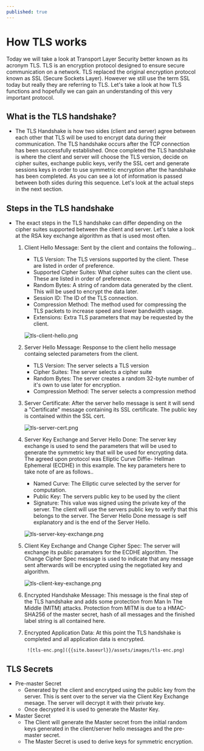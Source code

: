 ```yaml
---
published: true
---
```

# **How TLS works**

Today we will take a look at Transport Layer Security better known as its acronym TLS. TLS is an encryption protocol designed to ensure secure communication on a network. TLS replaced the original encryption protocol known as SSL (Secure Sockets Layer). However we still use the term SSL today but really they are referring to TLS. Let's take a look at how TLS functions and hopefully we can gain an understanding of this very important protocol.

## What is the TLS handshake?

- The TLS Handshake is how two sides (client and server) agree between each other that TLS will be used to encrypt data during their communication. The TLS handshake occurs after the TCP connection has been successfully established. Once completed the TLS handshake is where the client and server will choose the TLS version, decide on cipher suites, exchange public keys, verify the SSL cert and generate sessions keys in order to use symmetric encryption after the handshake has been completed. As you can see a lot of information is passed between both sides during this sequence. Let's look at the actual steps in the next section.

## Steps in the TLS handshake

- The exact steps in the TLS handshake can differ depending on the cipher suites supported between the client and server. Let's take a look at the RSA key exchange algorithm as that is used most often.

    1. Client Hello Message: Sent by the client and contains the following...
        - TLS Version: The TLS versions supported by the client. These are listed in order of preference.
        - Supported Cipher Suites: What cipher suites can the client use. These are listed in order of preference.
        - Random Bytes: A string of random data generated by the client. This will be used to encrypt the data later. 
        - Session ID: The ID of the TLS connection.
        - Compression Method: The method used for compressing the TLS packets to increase speed and lower bandwidth usage.
        - Extensions: Extra TLS parameters that may be requested by the client.

        ![tls-client-hello.png]({{site.baseurl}}/assets/images/tls-client-hello.png)

    2. Server Hello Message: Response to the client hello message containg selected parameters from the client.
        - TLS Version: The server selects a TLS version
        - Cipher Suites: The server selects a cipher suite
        - Random Bytes: The server creates a random 32-byte number of it's own to use later for encryption.
        - Compression Method: The server selects a compression method

    3. Server Certificate: After the server hello message is sent it will send a "Certificate" message containing its SSL certificate. The public key is contained within the SSL cert.
    
        ![tls-server-cert.png]({{site.baseurl}}/assets/images/tls-server-cert.png)

    4. Server Key Exchange and Server Hello Done: The server key exchange is used to send the parameters that will be used to generate the symmetric key that will be used for encrypting data. The agreed upon protocol was Elliptic Curve Diffie- Hellman Ephemeral (ECDHE) in this example. The key parameters here to take note of are as follows..
        - Named Curve: The Elliptic curve selected by the server for computation.
        - Public Key: The servers public key to be used by the client
        - Signature: This value was signed using the private key of the server. The client will use the servers public key to verify that this belongs to the server.
    The Server Hello Done message is self explanatory and is the end of the Server Hello.
    
        ![tls-server-key-exchange.png]({{site.baseurl}}/assets/images/tls-server-key-exchange.png)

    5. Client Key Exchange and Change Cipher Spec: The server will exchange its public paramaters for the ECDHE algorithm. The Change Cipher Spec message is used to indicate that any message sent afterwards will be encrypted using the negotiated key and algorithm.

        ![tls-client-key-exchange.png]({{site.baseurl}}/assets/images/tls-client-key-exchange.png)
    
    6. Encrypted Handshake Message: This message is the final step of the TLS handshake and adds some protection from Man In The Middle (MITM) attacks. Protection from MITM is due to a HMAC-SHA256 of the master secret, hash of all messages and the finished label string is all contained here.

    7. Encrypted Application Data: At this point the TLS handshake is completed and all application data is encrypted.

            ![tls-enc.png]({{site.baseurl}}/assets/images/tls-enc.png)

## TLS Secrets

- Pre-master Secret
    - Generated by the client and encrytped using the public key from the server. This is sent over to the server via the Client Key Exchange mesage. The server will decrypt it with their private key. 
    - Once decrypted it is used to generate the Master Key.
- Master Secret
    - The Client will generate the Master secret from the initial random keys generated in the client/server hello messages and the pre-master secret. 
    - The Master Secret is used to derive keys for symmetric encryption.